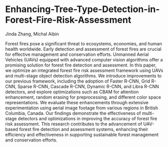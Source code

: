 # Enhancing-Tree-Type-Detection-in-Forest-Fire-Risk-Assessment

Jinda Zhang, Michal Aibin

Forest fires pose a significant threat to ecosystems, economies, and human health worldwide. Early detection and assessment of forest fires are crucial for effective management and conservation efforts. Unmanned Aerial Vehicles (UAVs) equipped with advanced computer vision algorithms offer a promising solution for forest fire detection and assessment. In this paper, we optimize an integrated forest fire risk assessment framework using UAVs and multi-stage object detection algorithms. We introduce improvements to our previous framework, including the adoption of Faster R-CNN, Grid R-CNN, Sparse R-CNN, Cascade R-CNN, Dynamic R-CNN, and Libra R-CNN detectors, and explore optimizations such as CBAM for attention enhancement, random erasing for preprocessing, and different color space representations. We evaluate these enhancements through extensive experimentation using aerial image footage from various regions in British Columbia, Canada. Our findings demonstrate the effectiveness of multi-stage detectors and optimizations in improving the accuracy of forest fire risk assessment. This research contributes to the advancement of UAV-based forest fire detection and assessment systems, enhancing their efficiency and effectiveness in supporting sustainable forest management and conservation efforts.
